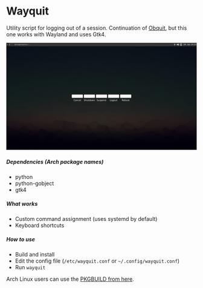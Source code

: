 # Wayquit
Utility script for logging out of a session. Continuation of
[Obquit](https://github.com/dglava/obquit), but this one works with
Wayland and uses Gtk4.

![](https://raw.githubusercontent.com/dglava/wayquit/master/screen.png)

##### Dependencies (Arch package names)
* python
* python-gobject
* gtk4

##### What works
- Custom command assignment (uses systemd by default)
- Keyboard shortcuts

##### How to use
- Build and install
- Edit the config file (`/etc/wayquit.conf` or `~/.config/wayquit.conf`)
- Run `wayquit`

Arch Linux users can use the [PKGBUILD from here](https://raw.githubusercontent.com/dglava/pkgbuilds/refs/heads/master/wayquit-git/PKGBUILD).
